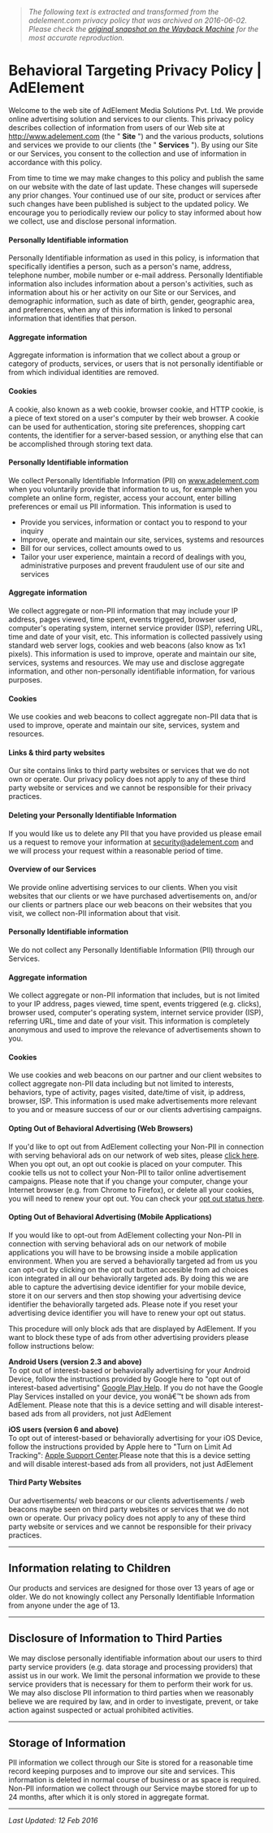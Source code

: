 > *The following text is extracted and transformed from the adelement.com privacy policy that was archived on 2016-06-02. Please check the [original snapshot on the Wayback Machine](https://web.archive.org/web/20160602171457id_/http%3A//www.adelement.com/company/privacy) for the most accurate reproduction.*

# Behavioral Targeting Privacy Policy | AdElement

Welcome to the web site of AdElement Media Solutions Pvt. Ltd. We provide online advertising solution and services to our clients. This privacy policy describes collection of information from users of our Web site at http://www.adelement.com (the " **Site** ") and the various products, solutions and services we provide to our clients (the " **Services** "). By using our Site or our Services, you consent to the collection and use of information in accordance with this policy.

From time to time we may make changes to this policy and publish the same on our website with the date of last update. These changes will supersede any prior changes. Your continued use of our site, product or services after such changes have been published is subject to the updated policy. We encourage you to periodically review our policy to stay informed about how we collect, use and disclose personal information.

#### Personally Identifiable information

Personally Identifiable information as used in this policy, is information that specifically identifies a person, such as a person's name, address, telephone number, mobile number or e-mail address. Personally Identifiable information also includes information about a person's activities, such as information about his or her activity on our Site or our Services, and demographic information, such as date of birth, gender, geographic area, and preferences, when any of this information is linked to personal information that identifies that person.

#### Aggregate information

Aggregate information is information that we collect about a group or category of products, services, or users that is not personally identifiable or from which individual identities are removed.

#### Cookies

A cookie, also known as a web cookie, browser cookie, and HTTP cookie, is a piece of text stored on a user's computer by their web browser. A cookie can be used for authentication, storing site preferences, shopping cart contents, the identifier for a server-based session, or anything else that can be accomplished through storing text data.

#### Personally Identifiable information

We collect Personally Identifiable Information (PII) on www.adelement.com when you voluntarily provide that information to us, for example when you complete an online form, register, access your account, enter billing preferences or email us PII information. This information is used to 

  * Provide you services, information or contact you to respond to your inquiry
  * Improve, operate and maintain our site, services, systems and resources
  * Bill for our services, collect amounts owed to us
  * Tailor your user experience, maintain a record of dealings with you, administrative purposes and prevent fraudulent use of our site and services



#### Aggregate information

We collect aggregate or non-PII information that may include your IP address, pages viewed, time spent, events triggered, browser used, computer's operating system, internet service provider (ISP), referring URL, time and date of your visit, etc. This information is collected passively using standard web server logs, cookies and web beacons (also know as 1x1 pixels). This information is used to improve, operate and maintain our site, services, systems and resources. We may use and disclose aggregate information, and other non-personally identifiable information, for various purposes.

#### Cookies

We use cookies and web beacons to collect aggregate non-PII data that is used to improve, operate and maintain our site, services, system and resources.

#### Links & third party websites

Our site contains links to third party websites or services that we do not own or operate. Our privacy policy does not apply to any of these third party website or services and we cannot be responsible for their privacy practices.

#### Deleting your Personally Identifiable Information

If you would like us to delete any PII that you have provided us please email us a request to remove your information at security@adelement.com and we will process your request within a reasonable period of time.

#### Overview of our Services

We provide online advertising services to our clients. When you visit websites that our clients or we have purchased advertisements on, and/or our clients or partners place our web beacons on their websites that you visit, we collect non-PII information about that visit.

#### Personally Identifiable information

We do not collect any Personally Identifiable Information (PII) through our Services.

#### Aggregate information

We collect aggregate or non-PII information that includes, but is not limited to your IP address, pages viewed, time spent, events triggered (e.g. clicks), browser used, computer's operating system, internet service provider (ISP), referring URL, time and date of your visit. This information is completely anonymous and used to improve the relevance of advertisements shown to you.

#### Cookies

We use cookies and web beacons on our partner and our client websites to collect aggregate non-PII data including but not limited to interests, behaviors, type of activity, pages visited, date/time of visit, ip address, browser, ISP. This information is used make advertisements more relevant to you and or measure success of our or our clients advertising campaigns.

#### Opting Out of Behavioral Advertising (Web Browsers)

If you'd like to opt out from AdElement collecting your Non-PII in connection with serving behavioral ads on our network of web sites, please [click here](http://www.adelement.com/company/optout/?type=optout). When you opt out, an opt out cookie is placed on your computer. This cookie tells us not to collect your Non-PII to tailor online advertisement campaigns. Please note that if you change your computer, change your Internet browser (e.g. from Chrome to Firefox), or delete all your cookies, you will need to renew your opt out. You can check your [opt out status here](http://www.adelement.com/company/optout).

#### Opting Out of Behavioral Advertising (Mobile Applications)

If you would like to opt-out from AdElement collecting your Non-PII in connection with serving behavioral ads on our network of mobile applications you will have to be browsing inside a mobile application environment. When you are served a behaviorally targeted ad from us you can opt-out by clicking on the opt out button accesible from ad choices icon integrated in all our behaviorally targeted ads. By doing this we are able to capture the advertising device identifier for your mobile device, store it on our servers and then stop showing your advertising device identifier the behaviorally targeted ads. Please note if you reset your advertising device identifier you will have to renew your opt out status.

This procedure will only block ads that are displayed by AdElement. If you want to block these type of ads from other advertising providers please follow instructions below:

**Android Users (version 2.3 and above)**  
To opt out of interest-based or behaviorally advertising for your Android Device, follow the instructions provided by Google here to "opt out of interest-based advertising" [ Google Play Help](https://support.google.com/googleplay/answer/3405269). If you do not have the Google Play Services installed on your device, you wonâ€™t be shown ads from AdElement. Please note that this is a device setting and will disable interest-based ads from all providers, not just AdElement

 **iOS users (version 6 and above)**  
To opt out of interest-based or behaviorally advertising for your iOS Device, follow the instructions provided by Apple here to "Turn on Limit Ad Tracking": [Apple Support Center](https://support.apple.com/en-in/HT202074).Please note that this is a device setting and will disable interest-based ads from all providers, not just AdElement

#### Third Party Websites

Our advertisements/ web beacons or our clients advertisements / web beacons maybe seen on third party websites or services that we do not own or operate. Our privacy policy does not apply to any of these third party website or services and we cannot be responsible for their privacy practices.

* * *

## Information relating to Children

Our products and services are designed for those over 13 years of age or older. We do not knowingly collect any Personally Identifiable Information from anyone under the age of 13.

* * *

## Disclosure of Information to Third Parties

We may disclose personally identifiable information about our users to third party service providers (e.g. data storage and processing providers) that assist us in our work. We limit the personal information we provide to these service providers that is necessary for them to perform their work for us. We may also disclose PII information to third parties when we reasonably believe we are required by law, and in order to investigate, prevent, or take action against suspected or actual prohibited activities.

* * *

## Storage of Information

PII information we collect through our Site is stored for a reasonable time record keeping purposes and to improve our site and services. This information is deleted in normal course of business or as space is required. Non-PII information we collect through our Service maybe stored for up to 24 months, after which it is only stored in aggregate format.

* * *

_Last Updated: 12 Feb 2016_
